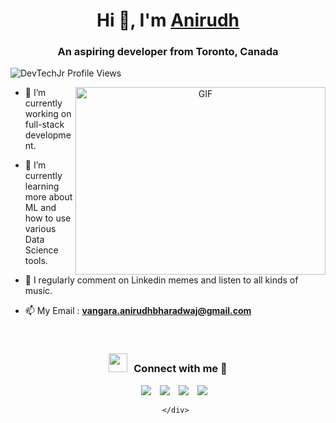 <h1 align="center">Hi 👋, I'm <a href="https://anidev.vercel.app/" target="blank">
Anirudh</a></h1>
<h3 align="center">An aspiring developer from Toronto, Canada</h3>

<p align="left"> <img src="https://komarev.com/ghpvc/?username=DevTechJr&label=Profile%20views&color=0e75b6&style=flat" alt="DevTechJr Profile Views" /> </p>

<a target="_blank" align="center">
  <img align="right" top="500" height="300" width="400" alt="GIF" src="https://media.giphy.com/media/SWoSkN6DxTszqIKEqv/giphy.gif">
</a>

- 🌱 I’m currently working on full-stack development.

- 🌱 I’m currently learning more about ML and how to use various Data Science tools.

- 📝 I regularly comment on Linkedin memes and listen to all kinds of music.

- 📫 My Email : **vangara.anirudhbharadwaj@gmail.com**

<br/>
<h3 align="center" > <img src="https://media.giphy.com/media/iY8CRBdQXODJSCERIr/giphy.gif" width="30" height="30" style="margin-right: 10px;">Connect with me 🤝 </h3>

<p align="center">

 <div align="center"  class="icons-social" style="margin-left: 10px;">
        <a style="margin-left: 10px;"  target="_blank" href="https://www.linkedin.com/in/anirudh-bharadwaj-vangara-77b05621b/">
			<img src="https://img.icons8.com/doodle/40/000000/linkedin--v2.png"></a>
        <a style="margin-left: 10px;" target="_blank" href="https://github.com/DevTechJr">
		<img src="https://img.icons8.com/doodle/40/000000/github--v1.png"></a>
	   <a style="margin-left: 10px;" target="_blank" href="anidev.vercel.app">
					<img src="https://img.icons8.com/external-sketchy-juicy-fish/0.6x/external-blog-online-services-sketchy-sketchy-juicy-fish.png"></a>
        <a style="margin-left: 10px;" target="_blank" href="https://www.instagram.com/anirudhbv.js/">
			<img src="https://img.icons8.com/doodle/40/000000/instagram-new--v2.png"></a>
		
      </div>

</p>
